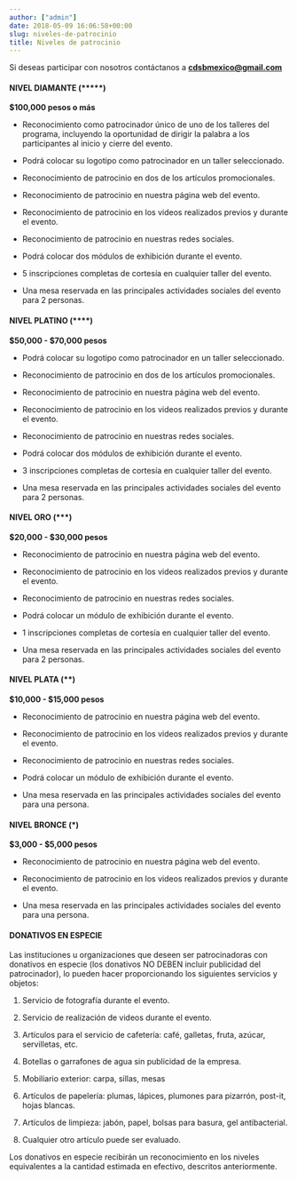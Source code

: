 ```yaml
---
author: ["admin"]
date: 2018-05-09 16:06:58+00:00
slug: niveles-de-patrocinio
title: Niveles de patrocinio
---
```


Si deseas participar con nosotros contáctanos a [**cdsbmexico@gmail.com**](mailto:cdsbmexico@gmail.com)


#### **NIVEL DIAMANTE** (*****)


**$100,000 pesos o más**



 	
  * Reconocimiento como patrocinador único de uno de los talleres del programa, incluyendo la oportunidad de dirigir la palabra a los participantes al inicio y cierre del evento.

 	
  * Podrá colocar su logotipo como patrocinador en un taller seleccionado.

 	
  * Reconocimiento de patrocinio en dos de los artículos promocionales.

 	
  * Reconocimiento de patrocinio en nuestra página web del evento.

 	
  * Reconocimiento de patrocinio en los videos realizados previos y durante el evento.

 	
  * Reconocimiento de patrocinio en nuestras redes sociales.

 	
  * Podrá colocar dos módulos de exhibición durante el evento.

 	
  * 5 inscripciones completas de cortesía en cualquier taller del evento.

 	
  * Una mesa reservada en las principales actividades sociales del evento para 2 personas.




#### **NIVEL PLATINO** (****)


**$50,000 - $70,000 pesos**



 	
  * Podrá colocar su logotipo como patrocinador en un taller seleccionado.

 	
  * Reconocimiento de patrocinio en dos de los artículos promocionales.

 	
  * Reconocimiento de patrocinio en nuestra página web del evento.

 	
  * Reconocimiento de patrocinio en los videos realizados previos y durante el evento.

 	
  * Reconocimiento de patrocinio en nuestras redes sociales.

 	
  * Podrá colocar dos módulos de exhibición durante el evento.

 	
  * 3 inscripciones completas de cortesía en cualquier taller del evento.

 	
  * Una mesa reservada en las principales actividades sociales del evento para 2 personas.




#### **NIVEL ORO** (***)


**$20,000 - $30,000 pesos**



 	
  * Reconocimiento de patrocinio en nuestra página web del evento.

 	
  * Reconocimiento de patrocinio en los videos realizados previos y durante el evento.

 	
  * Reconocimiento de patrocinio en nuestras redes sociales.

 	
  * Podrá colocar un módulo de exhibición durante el evento.

 	
  * 1 inscripciones completas de cortesía en cualquier taller del evento.

 	
  * Una mesa reservada en las principales actividades sociales del evento para 2 personas.




#### **NIVEL PLATA** (**)


**$10,000 - $15,000 pesos**



 	
  * Reconocimiento de patrocinio en nuestra página web del evento.

 	
  * Reconocimiento de patrocinio en los videos realizados previos y durante el evento.

 	
  * Reconocimiento de patrocinio en nuestras redes sociales.

 	
  * Podrá colocar un módulo de exhibición durante el evento.

 	
  * Una mesa reservada en las principales actividades sociales del evento para una persona.




#### **NIVEL BRONCE** (*)


**$3,000 - $5,000 pesos**



 	
  * Reconocimiento de patrocinio en nuestra página web del evento.

 	
  * Reconocimiento de patrocinio en los videos realizados previos y durante el evento.

 	
  * Una mesa reservada en las principales actividades sociales del evento para una persona.




#### **DONATIVOS EN ESPECIE**


Las instituciones u organizaciones que deseen ser patrocinadoras con donativos en especie (los donativos NO DEBEN incluir publicidad del patrocinador), lo pueden hacer proporcionando los siguientes servicios y objetos:



 	
  1. Servicio de fotografía durante el evento.

 	
  2. Servicio de realización de videos durante el evento.

 	
  3. Artículos para el servicio de cafetería: café, galletas, fruta, azúcar, servilletas, etc.

 	
  4. Botellas o garrafones de agua sin publicidad de la empresa.

 	
  5. Mobiliario exterior: carpa, sillas, mesas

 	
  6. Artículos de papelería: plumas, lápices, plumones para pizarrón, post-it, hojas blancas.

 	
  7. Artículos de limpieza: jabón, papel, bolsas para basura, gel antibacterial.

 	
  8. Cualquier otro artículo puede ser evaluado.


Los donativos en especie recibirán un reconocimiento en los niveles equivalentes a la cantidad estimada en efectivo, descritos anteriormente.
